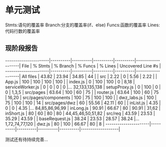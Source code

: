 # 单元测试

Stmts:语句的覆盖率
Branch:分支的覆盖率(if、else)
Funcs:函数的覆盖率
Lines:代码行数的覆盖率

## 现阶段报告

----------------------|----------|----------|----------|----------|-------------------|
File                  |  % Stmts | % Branch |  % Funcs |  % Lines | Uncovered Line #s |
----------------------|----------|----------|----------|----------|-------------------|
All files             |    43.82 |    23.94 |    34.85 |       44 |                   |
 src                  |     2.22 |        0 |     5.56 |     2.22 |                   |
  App.js              |      100 |      100 |      100 |      100 |                   |
  index.js            |        0 |      100 |      100 |        0 |              8,18 |
  serviceWorker.js    |        0 |        0 |        0 |        0 |... 32,133,135,138 |
  setupProxy.js       |        0 |      100 |        0 |        0 |             1,3,5 |
 src/pages            |    63.64 |      100 |       60 |       75 |                   |
  router.js           |    63.64 |      100 |       60 |       75 |             16,20 |
 src/pages/components |      100 |       75 |      100 |      100 |                   |
  dwz_labs.js         |      100 |       75 |      100 |      100 |                14 |
 src/pages/dwz        |       60 |    55.56 |    42.11 |       60 |                   |
  inList.js           |     4.35 |        0 |        0 |     4.35 |... 84,85,86,96,99 |
  inLong.js           |    90.91 |    66.67 |       80 |    90.91 |             31,62 |
  inShort.js          |       80 |       60 |       80 |       80 | 44,45,46,50,51,82 |
 src/req              |    43.59 |    23.53 |    35.29 |    43.59 |                   |
  baseRequest.js      |    38.24 |    23.53 |    28.57 |    38.24 |... 1,72,74,77,120 |
  dwz.js              |       80 |      100 |    66.67 |       80 |                 8 |
----------------------|----------|----------|----------|----------|-------------------|

测试还有待持续完善...
